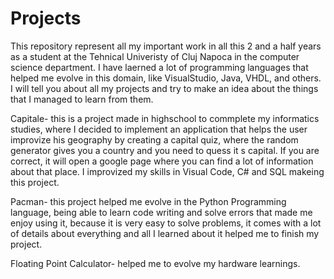 # Projects
This repository represent all my important work in all this 2 and a half years as a student at the Tehnical Univeristy of Cluj Napoca in the computer science department. I have laerned a lot of programming languages that helped me evolve in this domain, like VisualStudio,  Java, VHDL, and others. I will tell you about all my projects and try to make an idea about the things that I managed to learn from them.

Capitale- this is a project made in highschool to commplete my informatics studies, where I decided to implement an application that helps the user improvize his geography by creating a capital quiz, where the random generator gives you a country and you need to quess it s capital. If you are correct, it will open a google page where you can find a lot of information about that place. I improvized my skills in Visual Code, C# and SQL makeing this project.

Pacman- this project helped me evolve in the Python Programming language, being able to learn code writing and solve errors that made me enjoy using it, because it is very easy to solve problems, it comes with a lot of details about everything and all I learned about it helped me to finish my project. 

Floating Point Calculator- helped me to evolve my hardware learnings. 
